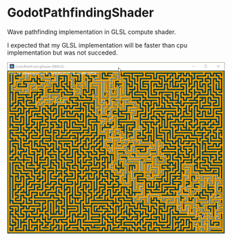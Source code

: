 # GodotPathfindingShader
Wave pathfinding implementation in GLSL compute shader.

I expected that my GLSL implementation will be faster than cpu implementation but was not succeded.

<img src="preview.png" width="600"/>